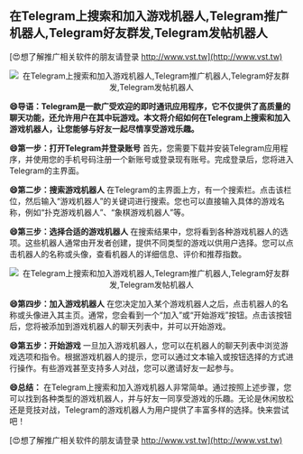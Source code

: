 ## **在Telegram上搜索和加入游戏机器人,Telegram推广机器人,Telegram好友群发,Telegram发帖机器人**

[😍想了解推广相关软件的朋友请登录 http://www.vst.tw](http://www.vst.tw)

 <center><img src="https://vst.tw/MP4/tuiguang/png/2.png" alt="在Telegram上搜索和加入游戏机器人,Telegram推广机器人,Telegram好友群发,Telegram发帖机器人"></center>

**😄导语：Telegram是一款广受欢迎的即时通讯应用程序，它不仅提供了高质量的聊天功能，还允许用户在其中玩游戏。本文将介绍如何在Telegram上搜索和加入游戏机器人，让您能够与好友一起尽情享受游戏乐趣。**

**😄第一步：打开Telegram并登录账号**
首先，您需要下载并安装Telegram应用程序，并使用您的手机号码注册一个新账号或登录现有账号。完成登录后，您将进入Telegram的主界面。

**😄第二步：搜索游戏机器人**
在Telegram的主界面上方，有一个搜索栏。点击该栏位，然后输入“游戏机器人”的关键词进行搜索。您也可以直接输入具体的游戏名称，例如“扑克游戏机器人”、“象棋游戏机器人”等。

**😄第三步：选择合适的游戏机器人**
在搜索结果中，您将看到各种游戏机器人的选项。这些机器人通常由开发者创建，提供不同类型的游戏以供用户选择。您可以点击机器人的名称或头像，查看机器人的详细信息、评价和推荐指数。

 <center><img src="https://vst.tw/MP4/tuiguang/png/6.png" alt="在Telegram上搜索和加入游戏机器人,Telegram推广机器人,Telegram好友群发,Telegram发帖机器人"></center>

**😄第四步：加入游戏机器人**
在您决定加入某个游戏机器人之后，点击机器人的名称或头像进入其主页。通常，您会看到一个“加入”或“开始游戏”按钮。点击该按钮后，您将被添加到游戏机器人的聊天列表中，并可以开始游戏。

**😄第五步：开始游戏**
一旦加入游戏机器人，您可以在机器人的聊天列表中浏览游戏选项和指令。根据游戏机器人的提示，您可以通过文本输入或按钮选择的方式进行操作。有些游戏甚至支持多人对战，您可以邀请好友一起参与。

**😄总结：**
在Telegram上搜索和加入游戏机器人非常简单。通过按照上述步骤，您可以找到各种类型的游戏机器人，并与好友一同享受游戏的乐趣。无论是休闲放松还是竞技对战，Telegram的游戏机器人为用户提供了丰富多样的选择。快来尝试吧！

[😍想了解推广相关软件的朋友请登录 http://www.vst.tw](http://www.vst.tw)



